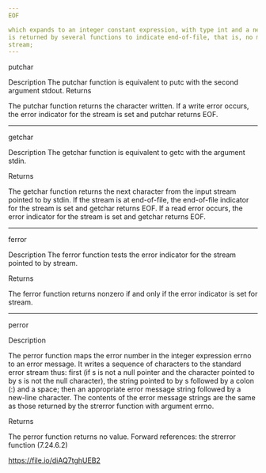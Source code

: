 ```yaml
---
EOF

which expands to an integer constant expression, with type int and a negative value, that
is returned by several functions to indicate end-of-file, that is, no more input from a
stream;
---
```


putchar


Description
The putchar function is equivalent to putc with the second argument stdout.
Returns

The putchar function returns the character written. If a write error occurs, the error
indicator for the stream is set and putchar returns EOF.


---

getchar


Description
The getchar function is equivalent to getc with the argument stdin.

Returns

The getchar function returns the next character from the input stream pointed to by
stdin. If the stream is at end-of-file, the end-of-file indicator for the stream is set and
getchar returns EOF. If a read error occurs, the error indicator for the stream is set and
getchar returns EOF.


---

ferror

Description
The ferror function tests the error indicator for the stream pointed to by stream.

Returns

The ferror function returns nonzero if and only if the error indicator is set for
stream.

---

perror

Description


The perror function maps the error number in the integer expression errno to an
error message. It writes a sequence of characters to the standard error stream thus: first
(if s is not a null pointer and the character pointed to by s is not the null character), the
string pointed to by s followed by a colon (:) and a space; then an appropriate error
message string followed by a new-line character. The contents of the error message
strings are the same as those returned by the strerror function with argument errno.


Returns

The perror function returns no value.
Forward references: the strerror function (7.24.6.2)


https://file.io/diAQ7tghUEB2
